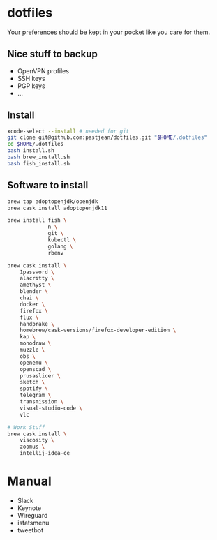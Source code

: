 # dotfiles

Your preferences should be kept in your pocket like you care for them.

## Nice stuff to backup


- OpenVPN profiles
- SSH keys
- PGP keys
- ...

## Install

```sh
xcode-select --install # needed for git
git clone git@github.com:pastjean/dotfiles.git "$HOME/.dotfiles"
cd $HOME/.dotfiles
bash install.sh
bash brew_install.sh
bash fish_install.sh
```

## Software to install

```sh
brew tap adoptopenjdk/openjdk
brew cask install adoptopenjdk11

brew install fish \
             n \
             git \
             kubectl \
             golang \
             rbenv

brew cask install \
    1password \
    alacritty \
    amethyst \
    blender \
    chai \
    docker \
    firefox \
    flux \
    handbrake \
    homebrew/cask-versions/firefox-developer-edition \
    kap \
    monodraw \
    muzzle \
    obs \
    openemu \
    openscad \
    prusaslicer \
    sketch \
    spotify \
    telegram \
    transmission \
    visual-studio-code \
    vlc

# Work Stuff
brew cask install \
    viscosity \
    zoomus \
    intellij-idea-ce

```

# Manual

- Slack
- Keynote
- Wireguard
- istatsmenu
- tweetbot
